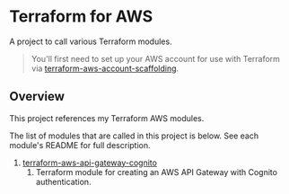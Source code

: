 # Terraform for AWS

A project to call various Terraform modules.

> You'll first need to set up your AWS account for use with Terraform via [terraform-aws-account-scaffolding][].

## Overview

This project references my Terraform AWS modules.

The list of modules that are called in this project is below. See each module's README for full description.

1. [terraform-aws-api-gateway-cognito][]
   1. Terraform module for creating an AWS API Gateway with Cognito authentication.

[terraform-aws-account-scaffolding]: https://github.com/yegorski/terraform-aws-account-scaffolding
[terraform-aws-api-gateway-cognito]: https://github.com/yegorski/terraform-aws-api-gateway-cognito
